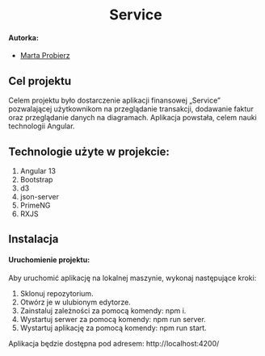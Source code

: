 <div align="center">
  <h1>Service</h1>
</div>

#### Autorka:
- [Marta Probierz](https://github.com/marta-probierz)

## Cel projektu
Celem projektu było dostarczenie aplikacji finansowej „Service” pozwalającej użytkownikom na przeglądanie transakcji, dodawanie faktur oraz przeglądanie danych na diagramach. Aplikacja powstała, celem nauki technologii Angular.


## Technologie użyte w projekcie:
1. Angular 13
2. Bootstrap
3. d3
4. json-server
5. PrimeNG
6. RXJS

## Instalacja

#### Uruchomienie projektu:

Aby uruchomić aplikację na lokalnej maszynie, wykonaj następujące kroki:

1. Sklonuj repozytorium.
2. Otwórz je w ulubionym edytorze.
3. Zainstaluj zależności za pomocą komendy: npm i.
4. Wystartuj serwer za pomocą komendy: npm run server.
5. Wystartuj aplikację za pomocą komendy: npm run start.

Aplikacja będzie dostępna pod adresem: http://localhost:4200/
